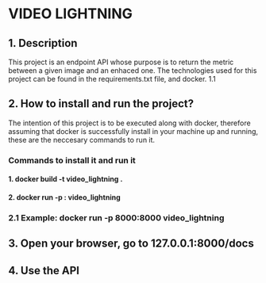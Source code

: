 # VIDEO LIGHTNING

## 1.  Description

This project is an endpoint API whose purpose is to return the metric between a given image and an enhaced one.
The technologies used for this project can be found in the requirements.txt file, and docker.
1.1

## 2.  How to install and run the project?
The intention of this project is to be executed along with docker, therefore assuming that docker is successfully 
install in your machine up and running, these are the neccesary commands to run it.

### Commands to install it and run it
#### 1.  docker build -t video_lightning .

#### 2.  docker run -p <port from the outside>:<port from the inside> video_lightning 


### 2.1 Example: docker run -p 8000:8000 video_lightning 

## 3.  Open your browser, go to 127.0.0.1:8000/docs

##  4. Use the API

